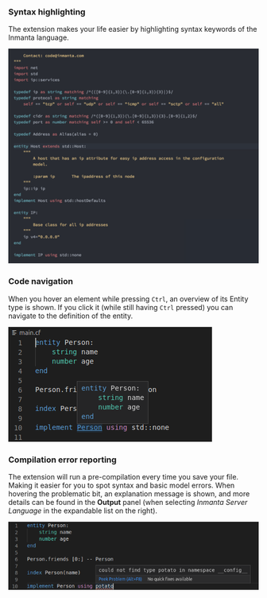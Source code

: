 ### Syntax highlighting

The extension makes your life easier by highlighting syntax keywords of the Inmanta language.

![Syntax coloring screenshot](../extension_images/screenshot-syntax-coloring.png)

### Code navigation

When you hover an element while pressing `Ctrl`, an overview of its Entity type is shown. If you click it (while still having `Ctrl` pressed) you can navigate to the definition of the entity.

![Navigation screenshot](../extension_images/screenshot-ctrl-click.png)

### Compilation error reporting

The extension will run a pre-compilation every time you save your file. Making it easier for you to spot syntax and basic model errors. When hovering the problematic bit, an explanation message is shown, and more details can be found in the **Output** panel (when selecting _Inmanta Server Language_ in the expandable list on the right).

![Error reporting screenshot](../extension_images/screenshot-error-reporting.png)
